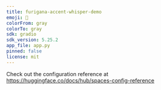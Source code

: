 ```yaml
---
title: furigana-accent-whisper-demo
emoji: 🐨
colorFrom: gray
colorTo: gray
sdk: gradio
sdk_version: 5.25.2
app_file: app.py
pinned: false
license: mit
---
```


Check out the configuration reference at https://huggingface.co/docs/hub/spaces-config-reference